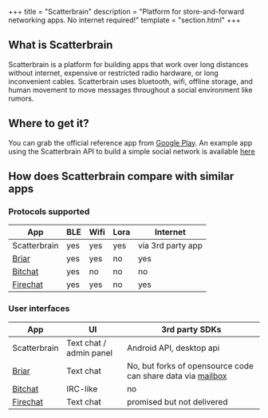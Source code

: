 +++
title = "Scatterbrain"
description = "Platform for store-and-forward networking apps. No internet required!"
template = "section.html"
+++

## What is Scatterbrain

Scatterbrain is a platform for building apps that work over long distances without internet, expensive or restricted radio hardware, or long inconvenient cables. Scatterbrain uses bluetooth, wifi, offline storage, and human movement to move messages throughout a social environment like rumors.

## Where to get it?
You can grab the official reference app from [Google Play](https://play.google.com/store/apps/details?id=net.ballmerlabs.scatterroutingservice). An example app using the Scatterbrain API to build a simple social network is available [here](https://play.google.com/store/apps/details?id=net.ballmerlabs.subrosa)

## How does Scatterbrain compare with similar apps
### Protocols supported

| App | BLE | Wifi| Lora | Internet |
| ---         | --- | --- | --- | --- |
| Scatterbrain | yes  |    yes        |     yes             |     via 3rd party app    |
| [Briar](https://briarproject.org/) | yes | yes | no | yes |
| [Bitchat](https://github.com/permissionlesstech/bitchat) | yes | no | no | no |
| [Firechat](https://web.archive.org/web/20140901121753/https://opengarden.com/firechat)| yes | yes | no | yes |

### User interfaces
| App | UI | 3rd party SDKs
| ---         | --- | --- |
| Scatterbrain | Text chat / admin panel  | Android API, desktop api |
| [Briar](https://briarproject.org/) | Text chat | No, but forks of opensource code can share data via [mailbox](https://code.briarproject.org/briar/briar-mailbox) |
| [Bitchat](https://github.com/permissionlesstech/bitchat) | IRC-like | no |
| [Firechat](https://web.archive.org/web/20140901121753/https://opengarden.com/firechat)| Text chat | promised but not delivered |
